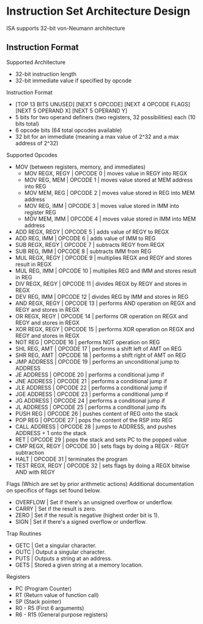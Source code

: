 # Instruction Set Architecture Design
ISA supports 32-bit von-Neumann architecture
## Instruction Format
Supported Architecture
* 32-bit instruction length
* 32-bit immediate value if specified by opcode

Instruction Format
* [TOP 13 BITS UNUSED] [NEXT 5 OPCODE] [NEXT 4 OPCODE FLAGS] [NEXT 5 OPERAND X] [NEXT 5 OPERAND Y]
* 5 bits for two operand definers (two registers, 32 possibilities) each (10 bits total)
* 6 opcode bits (64 total opcodes available)
* 32 bit for an immediate (meaning a max value of 2^32 and a max address of 2^32)

Supported Opcodes
* MOV (between registers, memory, and immediates)
    * MOV REGX, REGY | OPCODE 0  | moves value in REGY into REGX
    * MOV REG, MEM   | OPCODE 1  | moves value stored at MEM address into REG
    * MOV MEM, REG   | OPCODE 2  | moves value stored in REG into MEM address
    * MOV REG, IMM   | OPCODE 3  | moves value stored in IMM into register REG
    * MOV MEM, IMM   | OPCODE 4  | moves value stored in IMM into MEM address
* ADD REGX, REGY     | OPCODE 5  | adds value of REGY to REGX 
* ADD REG, IMM       | OPCODE 6  | adds value of IMM to REG
* SUB REGX, REGY     | OPCODE 7  | subtracts REGY from REGX
* SUB REG, IMM       | OPCODE 8  | subtracts IMM from REG
* MUL REGX, REGY     | OPCODE 9  | multiplies REGX and REGY and stores result in REGX
* MUL REG, IMM       | OPCODE 10 | multiplies REG and IMM and stores result in REG
* DIV REGX, REGY     | OPCODE 11 | divides REGX by REGY and stores in REGX
* DEV REG, IMM       | OPCODE 12 | divides REG by IMM and stores in REG
* AND REGX, REGY     | OPCODE 13 | performs AND operation on REGX and REGY and stores in REGX
* OR  REGX, REGY     | OPCODE 14 | performs OR operation on REGX and REGY and stores in REGX
* XOR REGX, REGY     | OPCODE 15 | performs XOR operation on REGX and REGY and stores in REGX
* NOT REG            | OPCODE 16 | performs NOT operation on REG
* SHL REG, AMT       | OPCODE 17 | performs a shift left of AMT on REG
* SHR REG, AMT       | OPCODE 18 | performs a shift right of AMT on REG
* JMP ADDRESS        | OPCODE 19 | performs an unconditional jump to ADDRESS
* JE  ADDRESS        | OPCODE 20 | performs a conditional jump if 
* JNE ADDRESS        | OPCODE 21 | performs a conditional jump if 
* JLE ADDRESS        | OPCODE 22 | performs a conditional jump if 
* JGE ADDRESS        | OPCODE 23 | performs a conditional jump if 
* JG  ADDRESS        | OPCODE 24 | performs a conditional jump if 
* JL  ADDRESS        | OPCODE 25 | performs a conditional jump ifs
* PUSH REG           | OPCODE 26 | pushes content of REG onto the stack
* POP REG            | OPCODE 27 | pops the content of the RSP into REG
* CALL ADDRESS       | OPCODE 28 | jumps to ADDRESS, and pushes ADDRESS + 1 onto the stack
* RET                | OPCODE 29 | pops the stack and sets PC to the popped value
* CMP REGX, REGY     | OPCODE 30 | sets flags by doing a REGX - REGY subtraction
* HALT               | OPCODE 31 | terminates the program
* TEST REGX, REGY    | OPCODE 32 | sets flags by doing a REGX bitwise AND with REGY

Flags (Which are set by prior arithmetic actions)
Additional documentation on specifics of flags set found below.
* OVERFLOW | Set if there's an unsigned overflow or underflow.
* CARRY    | Set if the result is zero.
* ZERO     | Set if the result is negative (highest order bit is 1).
* SIGN     | Set if there's a signed overflow or underflow.

Trap Routines
* GETC   |  Get a singular character.
* OUTC   |  Output a singular character.
* PUTS   |  Outputs a string at an address.
* GETS   |  Stored a given string at a memory location.

Registers
* PC (Program Counter)
* RT (Return value of function call)
* SP (Stack pointer)
* R0 - R5 (First 6 arguments)
* R6 - R15 (General purpose registers)
